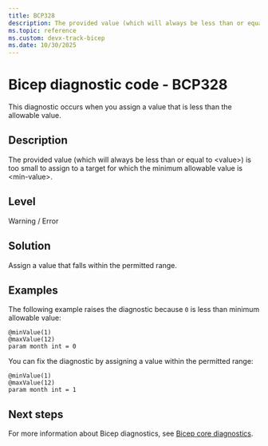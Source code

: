 ```yaml
---
title: BCP328
description: The provided value (which will always be less than or equal to <value>) is too small to assign to a target for which the minimum allowable value is <min-value>.
ms.topic: reference
ms.custom: devx-track-bicep
ms.date: 10/30/2025
---
```


# Bicep diagnostic code - BCP328

This diagnostic occurs when you assign a value that is less than the allowable value.

## Description

The provided value (which will always be less than or equal to \<value>) is too small to assign to a target for which the minimum allowable value is \<min-value>.

## Level

Warning / Error

## Solution

Assign a value that falls within the permitted range.

## Examples

The following example raises the diagnostic because `0` is less than minimum allowable value:

```bicep
@minValue(1)
@maxValue(12)
param month int = 0
```

You can fix the diagnostic by assigning a value within the permitted range:

```bicep
@minValue(1)
@maxValue(12)
param month int = 1
```

## Next steps

For more information about Bicep diagnostics, see [Bicep core diagnostics](../bicep-core-diagnostics.md).
